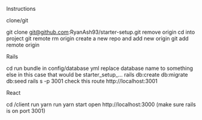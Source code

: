 Instructions

clone/git

git clone git@github.com:RyanAsh93/starter-setup.git <ProjectName>
remove origin
cd into project
git remote rm origin
create a new repo and add new origin
git add remote origin <ulr>

Rails

cd <ProjectName>
run bundle
in config/database yml replace database name to something else
in this case that would be starter_setup_...
rails db:create db:migrate db:seed
rails s -p 3001
check this route http://localhost:3001 

React

cd <ProjectName>/client
run yarn
run yarn start
open http://localhost:3000 (make sure rails is on port 3001)
